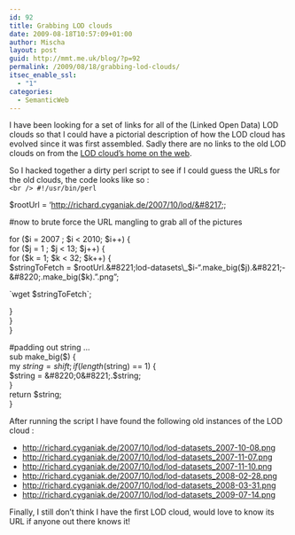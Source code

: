 ```yaml
---
id: 92
title: Grabbing LOD clouds
date: 2009-08-18T10:57:09+01:00
author: Mischa
layout: post
guid: http://mmt.me.uk/blog/?p=92
permalink: /2009/08/18/grabbing-lod-clouds/
itsec_enable_ssl:
  - "1"
categories:
  - SemanticWeb
---
```

I have been looking for a set of links for all of the (Linked Open Data) LOD clouds so that I could have a pictorial description of how the LOD cloud has evolved since it was first assembled. Sadly there are no links to the old LOD clouds on from the [LOD cloud&#8217;s home on the web](http://richard.cyganiak.de/2007/10/lod/).

So I hacked together a dirty perl script to see if I could guess the URLs for the old clouds, the code looks like so :  
`<br />
#!/usr/bin/perl`

$rootUrl = &#8216;http://richard.cyganiak.de/2007/10/lod/&#8217;;

#now to brute force the URL mangling to grab all of the pictures

for ($i = 2007 ; $i < 2010; $i++) {  
for ($j = 1 ; $j < 13; $j++) {  
for ($k = 1; $k < 32; $k++) {  
$stringToFetch = $rootUrl.&#8221;lod-datasets\_$i-&#8220;.make\_big($j).&#8221;-&#8220;.make_big($k).&#8221;.png&#8221;;

\`wget $stringToFetch\`;

}  
}  
}

#padding out string &#8230;  
sub make_big($) {  
my $string = shift;  
if (length($string) == 1) {  
$string = &#8220;0&#8221;.$string;  
}  
return $string;  
}

After running the script I have found the following old instances of the LOD cloud :

  * <http://richard.cyganiak.de/2007/10/lod/lod-datasets_2007-10-08.png>
  * <http://richard.cyganiak.de/2007/10/lod/lod-datasets_2007-11-07.png>
  * <http://richard.cyganiak.de/2007/10/lod/lod-datasets_2007-11-10.png>
  * <http://richard.cyganiak.de/2007/10/lod/lod-datasets_2008-02-28.png>
  * <http://richard.cyganiak.de/2007/10/lod/lod-datasets_2008-03-31.png>
  * <http://richard.cyganiak.de/2007/10/lod/lod-datasets_2009-07-14.png>

Finally, I still don&#8217;t think I have the first LOD cloud, would love to know its URL if anyone out there knows it!